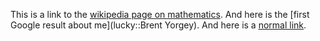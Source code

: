 This is a link to the
[wikipedia page on mathematics](wiki::Mathematics). And here is the
[first Google result about me](lucky::Brent Yorgey).  And here is a
[normal link](http://www.google.com).
